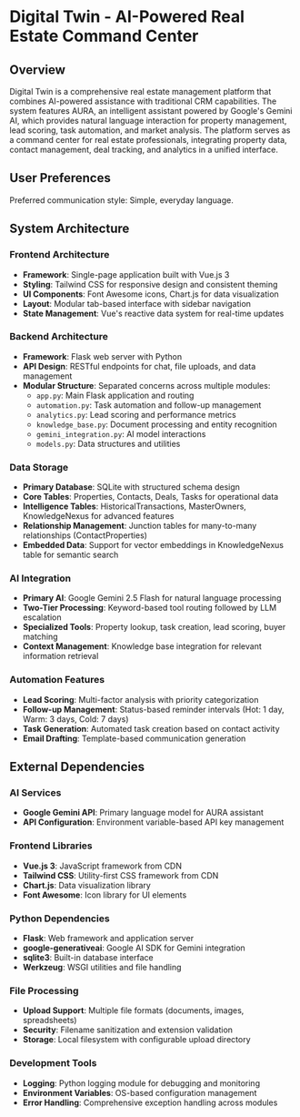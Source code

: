 # Digital Twin - AI-Powered Real Estate Command Center

## Overview

Digital Twin is a comprehensive real estate management platform that combines AI-powered assistance with traditional CRM capabilities. The system features AURA, an intelligent assistant powered by Google's Gemini AI, which provides natural language interaction for property management, lead scoring, task automation, and market analysis. The platform serves as a command center for real estate professionals, integrating property data, contact management, deal tracking, and analytics in a unified interface.

## User Preferences

Preferred communication style: Simple, everyday language.

## System Architecture

### Frontend Architecture
- **Framework**: Single-page application built with Vue.js 3
- **Styling**: Tailwind CSS for responsive design and consistent theming
- **UI Components**: Font Awesome icons, Chart.js for data visualization
- **Layout**: Modular tab-based interface with sidebar navigation
- **State Management**: Vue's reactive data system for real-time updates

### Backend Architecture
- **Framework**: Flask web server with Python
- **API Design**: RESTful endpoints for chat, file uploads, and data management
- **Modular Structure**: Separated concerns across multiple modules:
  - `app.py`: Main Flask application and routing
  - `automation.py`: Task automation and follow-up management
  - `analytics.py`: Lead scoring and performance metrics
  - `knowledge_base.py`: Document processing and entity recognition
  - `gemini_integration.py`: AI model interactions
  - `models.py`: Data structures and utilities

### Data Storage
- **Primary Database**: SQLite with structured schema design
- **Core Tables**: Properties, Contacts, Deals, Tasks for operational data
- **Intelligence Tables**: HistoricalTransactions, MasterOwners, KnowledgeNexus for advanced features
- **Relationship Management**: Junction tables for many-to-many relationships (ContactProperties)
- **Embedded Data**: Support for vector embeddings in KnowledgeNexus table for semantic search

### AI Integration
- **Primary AI**: Google Gemini 2.5 Flash for natural language processing
- **Two-Tier Processing**: Keyword-based tool routing followed by LLM escalation
- **Specialized Tools**: Property lookup, task creation, lead scoring, buyer matching
- **Context Management**: Knowledge base integration for relevant information retrieval

### Automation Features
- **Lead Scoring**: Multi-factor analysis with priority categorization
- **Follow-up Management**: Status-based reminder intervals (Hot: 1 day, Warm: 3 days, Cold: 7 days)
- **Task Generation**: Automated task creation based on contact activity
- **Email Drafting**: Template-based communication generation

## External Dependencies

### AI Services
- **Google Gemini API**: Primary language model for AURA assistant
- **API Configuration**: Environment variable-based API key management

### Frontend Libraries
- **Vue.js 3**: JavaScript framework from CDN
- **Tailwind CSS**: Utility-first CSS framework from CDN
- **Chart.js**: Data visualization library
- **Font Awesome**: Icon library for UI elements

### Python Dependencies
- **Flask**: Web framework and application server
- **google-generativeai**: Google AI SDK for Gemini integration
- **sqlite3**: Built-in database interface
- **Werkzeug**: WSGI utilities and file handling

### File Processing
- **Upload Support**: Multiple file formats (documents, images, spreadsheets)
- **Security**: Filename sanitization and extension validation
- **Storage**: Local filesystem with configurable upload directory

### Development Tools
- **Logging**: Python logging module for debugging and monitoring
- **Environment Variables**: OS-based configuration management
- **Error Handling**: Comprehensive exception handling across modules